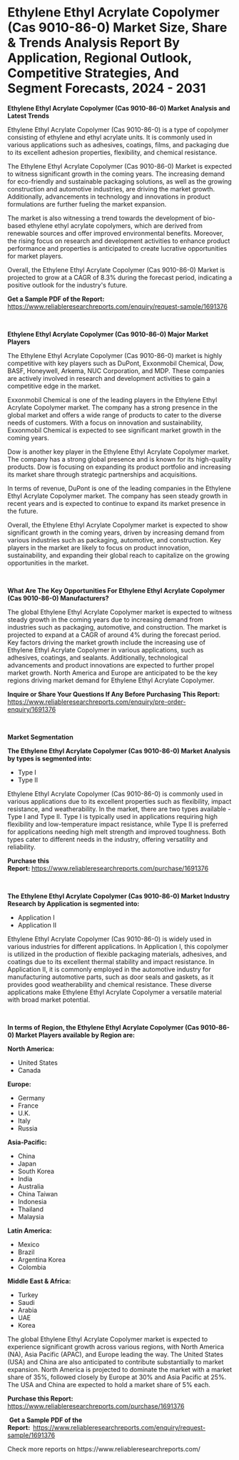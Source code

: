 <p><h1>Ethylene Ethyl Acrylate Copolymer (Cas 9010-86-0) Market Size, Share & Trends Analysis Report By Application, Regional Outlook, Competitive Strategies, And Segment Forecasts, 2024 - 2031</h1></p><p><strong>Ethylene Ethyl Acrylate Copolymer (Cas 9010-86-0) Market Analysis and Latest Trends</strong></p>
<p><p>Ethylene Ethyl Acrylate Copolymer (Cas 9010-86-0) is a type of copolymer consisting of ethylene and ethyl acrylate units. It is commonly used in various applications such as adhesives, coatings, films, and packaging due to its excellent adhesion properties, flexibility, and chemical resistance.</p><p>The Ethylene Ethyl Acrylate Copolymer (Cas 9010-86-0) Market is expected to witness significant growth in the coming years. The increasing demand for eco-friendly and sustainable packaging solutions, as well as the growing construction and automotive industries, are driving the market growth. Additionally, advancements in technology and innovations in product formulations are further fueling the market expansion.</p><p>The market is also witnessing a trend towards the development of bio-based ethylene ethyl acrylate copolymers, which are derived from renewable sources and offer improved environmental benefits. Moreover, the rising focus on research and development activities to enhance product performance and properties is anticipated to create lucrative opportunities for market players.</p><p>Overall, the Ethylene Ethyl Acrylate Copolymer (Cas 9010-86-0) Market is projected to grow at a CAGR of 8.3% during the forecast period, indicating a positive outlook for the industry's future.</p></p>
<p><strong>Get a Sample PDF of the Report:&nbsp;</strong> <a href="https://www.reliableresearchreports.com/enquiry/request-sample/1691376">https://www.reliableresearchreports.com/enquiry/request-sample/1691376</a></p>
<p>&nbsp;</p>
<p><strong>Ethylene Ethyl Acrylate Copolymer (Cas 9010-86-0) Major Market Players</strong></p>
<p><p>The Ethylene Ethyl Acrylate Copolymer (Cas 9010-86-0) market is highly competitive with key players such as DuPont, Exxonmobil Chemical, Dow, BASF, Honeywell, Arkema, NUC Corporation, and MDP. These companies are actively involved in research and development activities to gain a competitive edge in the market.</p><p>Exxonmobil Chemical is one of the leading players in the Ethylene Ethyl Acrylate Copolymer market. The company has a strong presence in the global market and offers a wide range of products to cater to the diverse needs of customers. With a focus on innovation and sustainability, Exxonmobil Chemical is expected to see significant market growth in the coming years.</p><p>Dow is another key player in the Ethylene Ethyl Acrylate Copolymer market. The company has a strong global presence and is known for its high-quality products. Dow is focusing on expanding its product portfolio and increasing its market share through strategic partnerships and acquisitions.</p><p>In terms of revenue, DuPont is one of the leading companies in the Ethylene Ethyl Acrylate Copolymer market. The company has seen steady growth in recent years and is expected to continue to expand its market presence in the future.</p><p>Overall, the Ethylene Ethyl Acrylate Copolymer market is expected to show significant growth in the coming years, driven by increasing demand from various industries such as packaging, automotive, and construction. Key players in the market are likely to focus on product innovation, sustainability, and expanding their global reach to capitalize on the growing opportunities in the market.</p></p>
<p>&nbsp;</p>
<p><strong>What Are The Key Opportunities For Ethylene Ethyl Acrylate Copolymer (Cas 9010-86-0) Manufacturers?</strong></p>
<p><p>The global Ethylene Ethyl Acrylate Copolymer market is expected to witness steady growth in the coming years due to increasing demand from industries such as packaging, automotive, and construction. The market is projected to expand at a CAGR of around 4% during the forecast period. Key factors driving the market growth include the increasing use of Ethylene Ethyl Acrylate Copolymer in various applications, such as adhesives, coatings, and sealants. Additionally, technological advancements and product innovations are expected to further propel market growth. North America and Europe are anticipated to be the key regions driving market demand for Ethylene Ethyl Acrylate Copolymer.</p></p>
<p><strong>Inquire or Share Your Questions If Any Before Purchasing This Report:</strong> <a href="https://www.reliableresearchreports.com/enquiry/pre-order-enquiry/1691376">https://www.reliableresearchreports.com/enquiry/pre-order-enquiry/1691376</a></p>
<p>&nbsp;</p>
<p><strong>Market Segmentation</strong></p>
<p><strong>The Ethylene Ethyl Acrylate Copolymer (Cas 9010-86-0) Market Analysis by types is segmented into:</strong></p>
<p><ul><li>Type I</li><li>Type II</li></ul></p>
<p><p>Ethylene Ethyl Acrylate Copolymer (Cas 9010-86-0) is commonly used in various applications due to its excellent properties such as flexibility, impact resistance, and weatherability. In the market, there are two types available - Type I and Type II. Type I is typically used in applications requiring high flexibility and low-temperature impact resistance, while Type II is preferred for applications needing high melt strength and improved toughness. Both types cater to different needs in the industry, offering versatility and reliability.</p></p>
<p><strong>Purchase this Report:&nbsp;</strong><a href="https://www.reliableresearchreports.com/purchase/1691376">https://www.reliableresearchreports.com/purchase/1691376</a></p>
<p>&nbsp;</p>
<p><strong>The Ethylene Ethyl Acrylate Copolymer (Cas 9010-86-0) Market Industry Research by Application is segmented into:</strong></p>
<p><ul><li>Application I</li><li>Application II</li></ul></p>
<p><p>Ethylene Ethyl Acrylate Copolymer (Cas 9010-86-0) is widely used in various industries for different applications. In Application I, this copolymer is utilized in the production of flexible packaging materials, adhesives, and coatings due to its excellent thermal stability and impact resistance. In Application II, it is commonly employed in the automotive industry for manufacturing automotive parts, such as door seals and gaskets, as it provides good weatherability and chemical resistance. These diverse applications make Ethylene Ethyl Acrylate Copolymer a versatile material with broad market potential.</p></p>
<p>&nbsp;</p>
<p><strong>In terms of Region, the Ethylene Ethyl Acrylate Copolymer (Cas 9010-86-0) Market Players available by Region are:</strong></p>
<p>
    <p> <strong> North America: </strong>
        <ul>
            <li>United States</li>
            <li>Canada</li>
        </ul>
        </p> 
    <p> <strong> Europe: </strong>
        <ul>
            <li>Germany</li>
            <li>France</li>
            <li>U.K.</li>
            <li>Italy</li>
            <li>Russia</li>
        </ul>
        </p> 
    <p> <strong> Asia-Pacific: </strong>
        <ul>
            <li>China</li>
            <li>Japan</li>
            <li>South Korea</li>
            <li>India</li>
            <li>Australia</li>
            <li>China Taiwan</li>
            <li>Indonesia</li>
            <li>Thailand</li>
            <li>Malaysia</li>
        </ul>
        </p> 
    <p> <strong> Latin America: </strong>
        <ul>
            <li>Mexico</li>
            <li>Brazil</li>
            <li>Argentina Korea</li>
            <li>Colombia</li>
        </ul>
        </p> 
    <p> <strong> Middle East & Africa: </strong>
        <ul>
            <li>Turkey</li>
            <li>Saudi</li>
            <li>Arabia</li>
            <li>UAE</li>
            <li>Korea</li>
        </ul>
    </p>
    </p>
<p><p>The global Ethylene Ethyl Acrylate Copolymer market is expected to experience significant growth across various regions, with North America (NA), Asia Pacific (APAC), and Europe leading the way. The United States (USA) and China are also anticipated to contribute substantially to market expansion. North America is projected to dominate the market with a market share of 35%, followed closely by Europe at 30% and Asia Pacific at 25%. The USA and China are expected to hold a market share of 5% each.</p></p>
<p><strong>Purchase this Report: </strong><a href="https://www.reliableresearchreports.com/purchase/1691376">https://www.reliableresearchreports.com/purchase/1691376</a></p>
<p>&nbsp;<strong>Get a Sample PDF of the Report:&nbsp;&nbsp;</strong><a href="https://www.reliableresearchreports.com/enquiry/request-sample/1691376">https://www.reliableresearchreports.com/enquiry/request-sample/1691376</a></p>
<p><strong></strong></p>
<p>Check more reports on https://www.reliableresearchreports.com/</p>